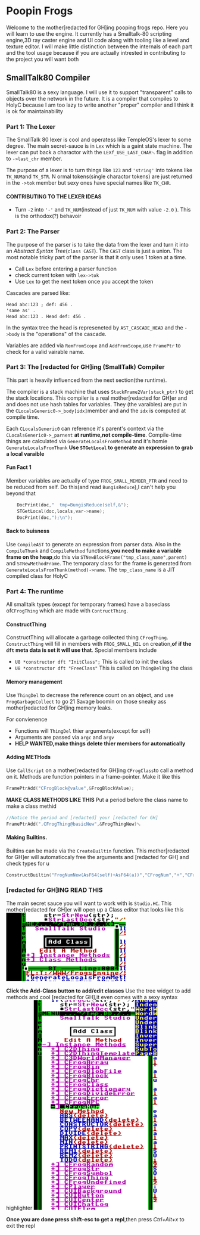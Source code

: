 # Poopin Frogs
Welcome to the mother[redacted for GH]ing pooping frogs repo. Here you will learn to use the engine. It currently has a Smalltalk-80 scripting engine,3D ray caster engine and UI code along with tooling like a level and texture editor. I will make little distinction between the internals of each part and the tool usage because if you are actually intrested in contributing to the project you will want both
## SmallTalk80 Compiler
SmallTalk80 is a sexy language. I will use it to support "transparent" calls to objects over the network in the future. It is a compiler that compiles to HolyC because I am too lazy to write another "proper" compiler and I think it is ok for maintainability

### Part 1: The Lexer
The SmallTalk 80 lexer is cool and operatess like TempleOS's lexer to some degree. The main secret-sauce is in `Lex` which is a gaint state machine. The lexer can put back a charactor with the `LEXf_USE_LAST_CHAR␅` flag in addition to `->last_chr` member.

The purpose of a lexer is to turn things like `123` and `'string'` into tokens like `TK_NUM`and `TK_STR`. N ormal tokens(single charactor tokens) are just returned in the `->tok` member but sexy ones have special names like `TK_CHR`.

#### **CONTRIBUTING TO THE LEXER IDEAS**
* Turn `-2` into `'-'` and `TK_NUM`(instead of just `TK_NUM` with value `-2.0` ). This is the orthodox(?) behavoir
### Part 2: The Parser
The purpose of the parser is to take the data from the lexer and turn it into an *Abstract Syntax Tree*(`class CAST`). The `CAST` class is just a union. The most notable tricky part of the parser is that it only uses 1 token at a time.
* Call `Lex` before entering a parser function
* check current token with `lex->tok`
* Use `Lex` to get the next token once you accept the token

Cascades are parsed like:
```
Head abc:123 ; def: 456 .
'same as' .
Head abc:123 . Head def: 456 .
``` 
In the syntax tree the head is represeneted by `AST_CASCADE_HEAD` and the `->body` is the "operations" of the cascade.

Variables are added via `RemFromScope` and `AddFromScope`,use `FramePtr` to check for a valid vairable name.

### Part 3: The [redacted for GH]ing (SmallTalk) Compiler
This part is heavily influenced from the next section(the runtime).

 The compiler is a stack machine that uses `StackFrame2Var(stack_ptr)` to get the stack locations.  This compiler is a real mother[redacted for GH]er and and does not use hash tables for variables. They (the varaibles) are put in the `CLocalsGeneric0->_body[idx]`member and and the `idx` is computed at compile time.

   Each  `CLocalsGeneric0` can reference it's parent's context via the `CLocalsGeneric0->_parnent` **at runtime,not compile-time**. Compile-time things are  calculated via `GenerateLocalsFromMethod` and it's homie `GenerateLocalsFromThunk` **Use `STGetLocal` to generate an expression to grab a local varaible**

#### Fun Fact 1
Member variables are actually of type `FROG_SMALL_MEMBER_PTR` and need to be reduced from self. Do this(and read `BungisReduce`),I can't help you beyond that 
```c
    DocPrint(doc,"  tmp=BungisReduce(self,&");
    STGetLocal(doc,locals,var->name);
    DocPrint(doc,");\n");
```
#### Back to buisness
Use `CompileAST` to generate an expression from parser data. Also in the `CompileThunk` and `CompileMethod` functions,**you need to make a variable frame on the heap**,do this via `STNewBlockFrame("tmp_class_name",parent) `and `STNewMethodFrame`. The temporary class for the frame is generated from `GenerateLocalsFromThunk(method)->name`. The `tmp_class_name` is a JIT compiled class for HolyC
### Part 4: The runtime
All smalltalk types (except for temporary frames) have a baseclass of`CFrogThing` which are made with `ContructThing`.
#### ConstructThing
ConstructThing will allocate a garbage collected thing `CFrogThing`. `ConstructThing` will fill in members with `FROG_SMALL_NIL` on creation,**of if the `dft` meta data is set it will use that**. Special members include
* `U8 *constructor dft "InitClass";` This is called to init the class
* `U8 *constructor dft "FreeClass"` This is called on `ThingDel`ing the class 

####  Memory management
Use `ThingDel` to decrease the reference count on an object, and use `FrogGarbageCollect` to go 21 Savage boomin on those sneaky ass mother[redacted for GH]ing memory leaks.

For convienence
* Functions will `ThingDel` thier arguments(except for self)
* Arguments are passed via `argc` and `argv`
* **HELP WANTED,make things delete thier members for automatically**
#### Adding METHods
Use `CallScript` on a mother[redacted for GH]ing `CFrogClass`to call a method on it. Methods are function pointers in a frame-pointer. Make it like this
```c
FramePtrAdd("CFrogBlock@value",&FrogBlockValue);
```
**MAKE CLASS METHODS LIKE THIS** 
Put a period before the class name to make a class methid
```c
//Notice the period and [redacted] your [redacted for GH] 
FramePtrAdd(".CFrogThing@basicNew",&FrogThingNew)␅
```
#### Making Builtins. 
Builtins can be made via the `CreateBuiltin` function. This mother[redacted for GH]er will automaticcaly free the arguments and [redacted for GH] and check types for u
```c
ConstructBuiltin("FrogNumNew(AsF64(self)+AsF64(a))","CFrogNum","+","CFrogNum","a");
```
### [redacted for GH]ING READ THIS
The main secret sauce you will want to work with is `Studio.HC`. This mother[redacted for GH]er will open up a Class editor that looks like this
![studio](studio.png)

**Click the Add-Class button to add/edit classes**
Use the tree widget to add methods and cool [redacted for GH],it even comes with a sexy syntax highlighter
![Dude](studio2.png)

**Once you are done press shift-esc to get a repl**,then press *Ctrl+Alt+x* to exit the repl
